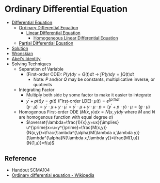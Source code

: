 # Ordinary Differential Equation

* [Differential Equation](../../01%20-%20Concept/Mathematics/Calculus/Differential%20Equation/Differential%20Equation.md)
  * [Ordinary Differential Equation](../../01%20-%20Concept/Mathematics/Calculus/Differential%20Equation/Ordinary%20Differential%20Equation.md)
    * [Linear Differential Equation](../../01%20-%20Concept/Mathematics/Calculus/Differential%20Equation/Linear%20Differential%20Equation.md)
      * [Homogeneous Linear Differential Equation](../../01%20-%20Concept/Mathematics/Calculus/Differential%20Equation/Homogeneous%20Linear%20Differential%20Equation.md)
  * [Partial Differential Equation](../../01%20-%20Concept/Mathematics/Calculus/Differential%20Equation/Partial%20Differential%20Equation.md)
* [Solution](../../01%20-%20Concept/Mathematics/Calculus/Differential%20Equation/Differential%20Equation.md#solution)
* [Wronskian](../../01%20-%20Concept/Mathematics/Calculus/Differential%20Equation/Wronskian.md)
* [Abel's Identity](../../01%20-%20Concept/Mathematics/Calculus/Differential%20Equation/Abel's%20Identity.md)
* Solving Techniques
  * Separation of Variable
    * (First-order ODE): $P(y)dy=Q(t)dt$ → $\int P(y)dy = \int Q(t)dt$
      * Note: $P$ and/or $Q$ may be constants, multiplicative inverse, or quotients
  * Integrating Factor
    * Multiply both side by some factor to make it easier to integrate
    * $y^{\prime}+p(t)y=g(t)$ (First-order LDE): $\mu(t)=e^{\int p(t) dt}$  
      $(y\cdot\mu)^{\prime}=y^{\prime}\cdot\mu+y\cdot\mu^{\prime}=y^{\prime}\cdot\mu+y\cdot\mu\cdot p=(y^{\prime}+p\cdot y)\cdot \mu=(g\cdot\mu)$
  * Homogenous First-order ODE ($M(x,y)dx=N(x,y)dy$ where $M$ and $N$ are homogenous function with equal degree $\alpha$)
    * $\overset{\lambda=\frac{1}{x},y=ux}{\implies} u^{\prime}x+u=y^{\prime}=\frac{M(x,y)}{N(x,y)}=\frac{\lambda^{\alpha}M(\lambda x,\lambda y)}{\lambda^{\alpha}N(\lambda x,\lambda y)}=\frac{M(1,u)}{N(1,u)}=f(u)$

## Reference

* Handout SCMA104
* [Ordinary differential equation - Wikipedia](https://en.wikipedia.org/wiki/Ordinary_differential_equation#Summary_of_exact_solutions)
